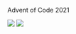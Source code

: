 Advent of Code 2021

![](https://img.shields.io/badge/stars%20⭐-31-yellow) ![](https://img.shields.io/badge/days%20completed-15-red)
